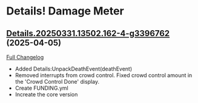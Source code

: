 # Details! Damage Meter

## [Details.20250331.13502.162-4-g3396762](https://github.com/Tercioo/Details-Damage-Meter/tree/33967622db92842c7a5bc3772c6b10327078dcba) (2025-04-05)
[Full Changelog](https://github.com/Tercioo/Details-Damage-Meter/compare/Details.20250331.13502.162...33967622db92842c7a5bc3772c6b10327078dcba) 

- Added Details:UnpackDeathEvent(deathEvent)  
- Removed interrupts from crowd control. Fixed crowd control amount in the 'Crowd Control Done' display.  
- Create FUNDING.yml  
- Increate the core version  
